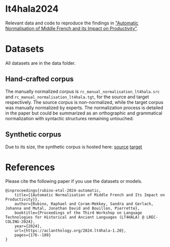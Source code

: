 # lt4hala2024
Relevant data and code to reproduce the findings in ["Automatic Normalisation of Middle French and its Impact on Productivity"](https://aclanthology.org/2024.lt4hala-1.20/).

# Datasets
All datasets are in the data folder.

## Hand-crafted corpus
The manually normalized corpus is `rc_manual_normalisation_lt4hala.src` and `rc_manual_normalisation_lt4hala.tgt`, for the source and target respectively. The source corpus is non-normalized, while the target corpus was manually normalized by experts. The normalization process is detailed in the paper but could be summarized as an orthographic and grammatical normalization with syntactic structures remaining untouched.

## Synthetic corpus
Due to its size, the synthetic corpus is hosted here:
[source](https://drive.switch.ch/index.php/s/ptuSN7V96aBzqAn)
[target](https://drive.switch.ch/index.php/s/Q1vOQN8qwj8Oi9H)

# References
Please cite the following paper if you use the datasets or models.
```
@inproceedings{rubino-etal-2024-automatic,
    title={{Automatic Normalisation of Middle French and Its Impact on Productivity}},
    author={Rubino, Raphael and Coram-Mekkey, Sandra and Gerlach, Johanna and Mutal, Jonathan David and Bouillon, Pierrette},
    booktitle={Proceedings of the Third Workshop on Language Technologies for Historical and Ancient Languages (LT4HALA) @ LREC-COLING-2024},
    year={2024},
    url={https://aclanthology.org/2024.lt4hala-1.20},
    pages={176--189}
}
```
